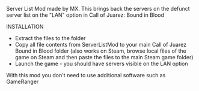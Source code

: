 Server List Mod made by MX. This brings back the servers on the defunct server list on the "LAN" option in Call of Juarez: Bound in Blood

INSTALLATION

- Extract the files to the folder
- Copy all file contents from ServerListMod to your main Call of Juarez Bound in Blood folder (also works on Steam, browse local files of the game on Steam and then paste the files to the main Steam game folder)
- Launch the game - you should have servers visible on the LAN option

With this mod you don't need to use additional software such as GameRanger
